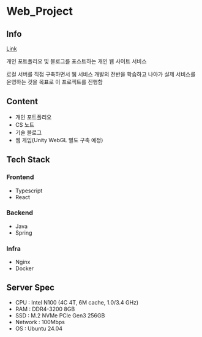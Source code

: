 # Web_Project

## Info

[Link](minjungw00.com)

개인 포트폴리오 및 블로그를 포스트하는 개인 웹 사이트 서비스

로컬 서버를 직접 구축하면서 웹 서비스 개발의 전반을 학습하고 나아가 실제 서비스를 운영하는 것을 목표로 이 프로젝트를 진행함

## Content

- 개인 포트폴리오
- CS 노트
- 기술 블로그
- 웹 게임(Unity WebGL 별도 구축 예정)

## Tech Stack

### Frontend

- Typescript
- React

### Backend

- Java
- Spring

### Infra

- Nginx
- Docker

## Server Spec

- CPU : Intel N100 (4C 4T, 6M cache, 1.0/3.4 GHz)
- RAM : DDR4-3200 8GB
- SSD : M.2 NVMe PCle Gen3 256GB
- Network : 100Mbps
- OS : Ubuntu 24.04
